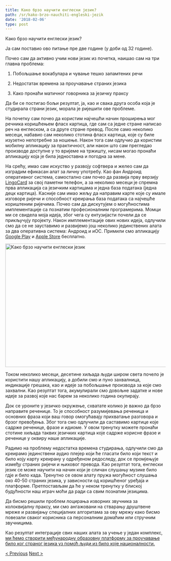 ```yaml
---
title: Како брзо научити енглески језик?
path: /sr/kako-brzo-nauchiti-engleski-jezik
date: '2018-02-06'
type: post
---
```


Како брзо научити енглески језик?

Ја сам поставио ово питање пре две године (у доби од 32 године).

Почео сам да активно учим нови језик из почетка, наишао сам на три главна проблема:

1. Побољшање вокабулара и чување тешко запамтених речи

2. Недостатак времена за проучавање страних језика

3. Како пронаћи матичног говорника за језичку праксу

Да би се постигао бољи резултат, ја, као и свака друга особа која је студирала страни језик, морала је ријешити ове проблеме.

На почетку сам почео да користим најчешћи начин проширења мог речника коришћењем фласх картица, где сам са једне стране написао реч на енглеском, а са друге стране превод. После само неколико месеци, набавио сам неколико стотина фласх картица, које су биле изузетно непотребне за ношење. Након тога сам одлучио да користим мобилну апликацију за практичност, али након што сам прегледао производе доступне у то вријеме на тржишту, нисам могао пронаћи апликацију која је била једноставна и погодна за мене.

На срећу, имао сам искуство у развоју софтвера и желео сам да изградим ефикасан алат за личну употребу. Као фан Андроид оперативног система, самостално сам почео да развија прву верзију <a href="https://lingocard.com">LingoCard</a> за свој паметни телефон, а за неколико месеци је спремна прва апликација са језичким картицама и једна база података (једна децк картица). Касније сам имао жељу да направим карте које су имале изговоре ријечи и способност креирања база података са најчешће кориштеним ријечима. Почео сам да дискутујем о могућностима имплементације са познатим професионалним програмерима. Момци ми се свидела моја идеја, због чега су ентузијасти почели да се прикључују пројекту. Након имплементације ових нових идеја, одлучили смо да се не зауставимо и развијемо још неколико јединствених алата за два оперативна система: Андроид и иОС. Примили смо апликацију <a href="https://play.google.com/store/apps/details?id=com.lingocard.lingocard">Google Play</a> и <a href="https://itunes.apple.com/us/app/lingocard/id1217076835?mt=8">Apple Store</a> бесплатно.

<img class="aligncenter wp-image-5587" src="../images/2018/01/LigoCard-App-small.png" alt="Како брзо научити енглески језик" width="973" height="388" />

Током неколико месеци, десетине хиљада људи широм света почело је користити нашу апликацију, а добили смо и пуно захвалница, индикације грешака, као и идеје за побољшање производа за које смо захвални. Као резултат тога, акумулирали смо довољне задатке и нове идеје за развој које нас барем за неколико година окупирају.

Док се уроните у језичко окружење, схватате колико је важно да брзо направите реченице. То је способност разумијевања реченица и основних фраза који ваш говор омогућавају прихватање разговора и брзог превођења. Због тога смо одлучили да саставимо картице које садрже реченице, фразе и идиоме. У овом тренутку можете пронаћи стотине хиљада таквих језичких картица које садрже корисне фразе и реченице у оквиру наше апликације.

Радимо на проблему недостатка времена студирања, одлучили смо да креирамо јединствени аудио плејер који ће гласати било који текст и било коју карту креирану у одређеном редоследу, док се промјењује између страних ријечи и њиховог превода. Као резултат тога, енглески језик се може научити на начин који је сличан слушању музике било гдје и било када. Тренутно се овом алату пружа могућност слушања око 40-50 страних језика, у зависности од коришћеног уређаја и платформе. Претпостављам да ће у неком тренутку у блиској будућности наш играч моћи да ради са свим познатим језицима.

Да бисмо решили проблем лоцирања изворних звучника за колоквијалну праксу, ми смо ангажовани на стварању друштвене мреже и развијању специјалних алгоритама за ову мрежу како бисмо повезали сваког корисника са персоналним домаћим или стручним звучницима.

Као резултат интеграције свих наших алата за учење у један комплекс, <a href="https://lingocard.com">ми ћемо створити међународну образовну платформу за проучавање било ког страног језика уз помоћ људи из било које националности.</a>

<a href="/sr/kako-prona-matichne-govornike-za-jezichku-praksu">< Previous</a> <a href="/sr/flash-kartitse">Next ></a>